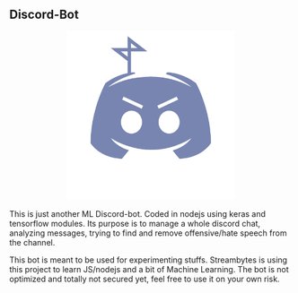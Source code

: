 ## Discord-Bot
<p align="center"><img src="icons/logo_bot.png" width="300"></p>
This is just another ML Discord-bot. Coded in nodejs using keras and tensorflow modules.
Its purpose is to manage a whole discord chat, analyzing messages, trying to find and remove offensive/hate speech from the channel.

This bot is meant to be used for experimenting stuffs. Streambytes is using this project to learn JS/nodejs and a bit of Machine Learning.
The bot is not optimized and totally not secured yet, feel free to use it on your own risk.